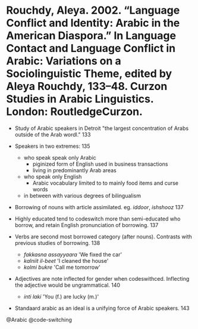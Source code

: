 # Rouchdy, Aleya. 2002. “Language Conflict and Identity: Arabic in the American Diaspora.” In Language Contact and Language Conflict in Arabic: Variations on a Sociolinguistic Theme, edited by Aleya Rouchdy, 133–48. Curzon Studies in Arabic Linguistics. London: RoutledgeCurzon.

- Study of Arabic speakers in Detroit "the largest concentration of Arabs outside of the Arab wordl." 133

- Speakers in two extremes: 135
    - who speak speak only Arabic
        - piginized form of English used in business transactions
        - living in predominantly Arab areas
    - who speak only English
        - Arabic vocabulary limited to to mainly food items and curse words
    - in between with various degrees of bilingualism

- Borrowing of nouns with article assimilated. eg. *iddoor*, *ishshooz* 137

- Highly educated tend to codeswitch more than semi-educated who borrow, and retain English pronunciation of borrowing. 137

- Verbs are second most borrowed category (after nouns). Contrasts with previous studies of borrowing. 138
   - *fakkasna assayyaara* 'We fixed the car'
   - *kalniit il-beet* 'I cleaned the house'
   - *kolmi bukre* 'Call me tomorrow'

- Adjectives are note inflected for gender when codeswithced. Inflecting the adjective would be ungrammatical. 140
    - *inti laki* 'You (f.) are lucky (m.)'

- Standaard arabic as an ideal is a unifying force of Arabic speakers. 143

@Arabic
@code-switching
